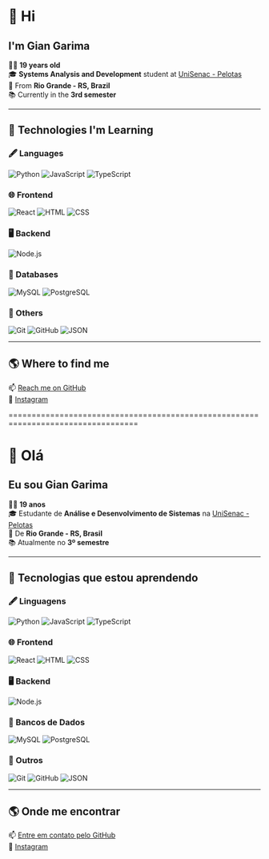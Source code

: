 # 👋 Hi

## I'm Gian Garima

🧑‍💻 **19 years old**  
🎓 **Systems Analysis and Development** student at [UniSenac - Pelotas](https://www.senacrs.com.br/unidade/19)  
📍 From **Rio Grande - RS, Brazil**  
📚 Currently in the **3rd semester**  

---

## 🚀 Technologies I'm Learning

### 🖋️ Languages
![Python](https://skillicons.dev/icons?i=python)
![JavaScript](https://skillicons.dev/icons?i=js)
![TypeScript](https://skillicons.dev/icons?i=ts)

### 🌐 Frontend
![React](https://skillicons.dev/icons?i=react)
![HTML](https://skillicons.dev/icons?i=html)
![CSS](https://skillicons.dev/icons?i=css)

### 🖥️ Backend
![Node.js](https://skillicons.dev/icons?i=nodejs)

### 💾 Databases
![MySQL](https://skillicons.dev/icons?i=mysql)
![PostgreSQL](https://skillicons.dev/icons?i=postgres)

### 🔧 Others
![Git](https://skillicons.dev/icons?i=git)
![GitHub](https://skillicons.dev/icons?i=github)
![JSON](https://skillicons.dev/icons?i=json)

---

## 🌎 Where to find me

📫 [Reach me on GitHub](https://github.com/GianG-17)  
📸 [Instagram](https://www.instagram.com/giangarima_17)


==================================================================================

# 👋 Olá

## Eu sou Gian Garima

🧑‍💻 **19 anos**  
🎓 Estudante de **Análise e Desenvolvimento de Sistemas** na [UniSenac - Pelotas](https://www.senacrs.com.br/unidade/19)  
📍 De **Rio Grande - RS, Brasil**  
📚 Atualmente no **3º semestre**  

---

## 🚀 Tecnologias que estou aprendendo

### 🖋️ Linguagens
![Python](https://skillicons.dev/icons?i=python)
![JavaScript](https://skillicons.dev/icons?i=js)
![TypeScript](https://skillicons.dev/icons?i=ts)

### 🌐 Frontend
![React](https://skillicons.dev/icons?i=react)
![HTML](https://skillicons.dev/icons?i=html)
![CSS](https://skillicons.dev/icons?i=css)

### 🖥️ Backend
![Node.js](https://skillicons.dev/icons?i=nodejs)

### 💾 Bancos de Dados
![MySQL](https://skillicons.dev/icons?i=mysql)
![PostgreSQL](https://skillicons.dev/icons?i=postgres)

### 🔧 Outros
![Git](https://skillicons.dev/icons?i=git)
![GitHub](https://skillicons.dev/icons?i=github)
![JSON](https://skillicons.dev/icons?i=json)

---

## 🌎 Onde me encontrar

📫 [Entre em contato pelo GitHub](https://github.com/GianG-17)  
📸 [Instagram](https://www.instagram.com/giangarima_17)
